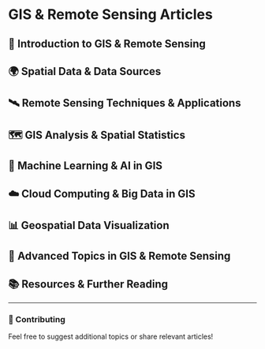 # GIS & Remote Sensing Articles

## 📌 Introduction to GIS & Remote Sensing  

## 🌍 Spatial Data & Data Sources  


## 🛰️ Remote Sensing Techniques & Applications  


## 🗺️ GIS Analysis & Spatial Statistics  

## 🧠 Machine Learning & AI in GIS  


## ☁️ Cloud Computing & Big Data in GIS  


## 📊 Geospatial Data Visualization  


## 🔬 Advanced Topics in GIS & Remote Sensing  

## 📚 Resources & Further Reading  
 

---

### 📌 Contributing  
Feel free to suggest additional topics or share relevant articles!  

